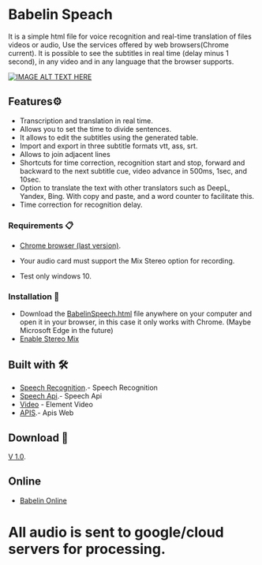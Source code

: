 # Babelin Speach
It is a simple html file for voice recognition and real-time translation of files videos or audio, Use the services offered by web browsers(Chrome current).
It is possible to see the subtitles in real time (delay minus 1 second), in any video and in any language that the browser supports.

[![IMAGE ALT TEXT HERE](http://img.youtube.com/vi/Q-7P6Xgqwb0/0.jpg)](http://www.youtube.com/watch?v=Q-7P6Xgqwb0)

## Features⚙️
* Transcription and translation in real time.
* Allows you to set the time to divide sentences.
* It allows to edit the subtitles using the generated table.
* Import and export in three subtitle formats vtt, ass, srt.
* Allows to join adjacent lines
* Shortcuts for time correction, recognition start and stop, forward and backward to the next subtitle cue, video advance in 500ms, 1sec, and 10sec.
* Option to translate the text with other translators such as DeepL, Yandex, Bing. With copy and paste, and a word counter to facilitate this.
* Time correction for recognition delay.

### Requirements 📋
* [Chrome browser (last version)](https://www.google.com/intl/en_us/chrome/).

* Your audio card must support the Mix Stereo option for recording.

* Test only windows 10.

### Installation 🔧

* Download the [BabelinSpeech.html](https://raw.githubusercontent.com/JeanCaro/Babelin/main/BabelinSpeech.html) file anywhere on your computer and open it in your browser, in this case it only works with Chrome. (Maybe Microsoft Edge in the future)
* [Enable Stereo Mix](https://thegeekpage.com/stereo-mix/)

## Built with 🛠️

* [Speech Recognition](https://developer.mozilla.org/en-US/docs/Web/API/SpeechRecognitionEvent).- Speech Recognition
* [Speech Api](https://wicg.github.io/speech-api/).- Speech Api
* [Video](https://developer.mozilla.org/en-US/docs/Web/HTML/Element/video) - Element Video
* [APIS](https://developer.mozilla.org/en-US/docs/Web/API).- Apis Web

## Download 📌

[V 1.0](https://github.com/JeanCaro/Babelin/releases).

## Online

* [Babelin Online](https://5fab276ad221eb320f2c693e--condescending-perlman-4a4082.netlify.app/)

# All audio is sent to google/cloud servers for processing.
